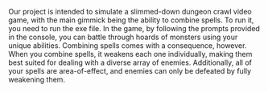 Our project is intended to simulate a slimmed-down dungeon crawl video game, with the main gimmick being the ability to combine spells. To run it, you need to run the exe file.  In the game, by following the prompts provided in the console, you can battle through hoards of monsters using your unique abilities. Combining spells comes with a consequence, however. When you combine spells, it weakens each one individually, making them best suited for dealing with a diverse array of enemies. Additionally, all of your spells are area-of-effect, and enemies can only be defeated by fully weakening them.

